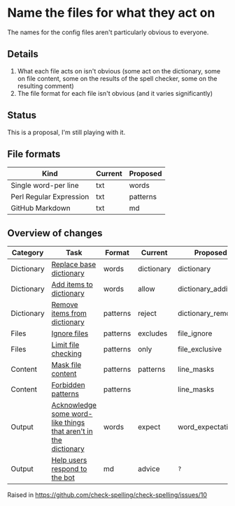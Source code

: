 # Name the files for what they act on

The names for the config files aren't particularly obvious to everyone.

## Details

1. What each file acts on isn't obvious (some act on the dictionary, some on file content, some on the results of the spell checker, some on the resulting comment)
2. The file format for each file isn't obvious (and it varies significantly)

## Status

This is a proposal, I'm still playing with it.

## File formats

Kind | Current | Proposed
-|-|-
Single word-per line | txt | words
Perl Regular Expression | txt | patterns
GitHub Markdown | txt | md

## Overview of changes

Category | Task | Format | Current | Proposed
-|-|-|-|-
Dictionary | [Replace base dictionary](https://github.com/check-spelling/check-spelling/wiki/Feature:-Dictionary-deltas) | words | dictionary | dictionary
Dictionary | [Add items to dictionary](https://github.com/check-spelling/check-spelling/wiki/Feature:-Allow) | words | allow | dictionary_additions
Dictionary | [Remove items from dictionary](https://github.com/check-spelling/check-spelling/wiki/Configuration-Examples:-reject) | patterns | reject | dictionary_removals
Files | [Ignore files](https://github.com/check-spelling/check-spelling/wiki/Configuration-Examples:-excludes) | patterns | excludes | file_ignore
Files | [Limit file checking](https://github.com/check-spelling/check-spelling/wiki/Configuration-Examples:-only) | patterns | only | file_exclusive
Content | [Mask file content](https://github.com/check-spelling/check-spelling/wiki/Configuration-Examples:-patterns) | patterns | patterns | line_masks
Content | [Forbidden patterns](https://github.com/check-spelling/check-spelling/wiki/Feature:-Forbidden-patterns) | patterns | | line_masks
Output | [Acknowledge some word-like things that aren't in the dictionary](https://github.com/check-spelling/check-spelling/wiki/Configuration#expect) | words | expect | word_expectations
Output | [Help users respond to the bot](https://github.com/check-spelling/check-spelling/wiki/Configuration-Examples:-advice) | md | advice | `?`

Raised in https://github.com/check-spelling/check-spelling/issues/10
